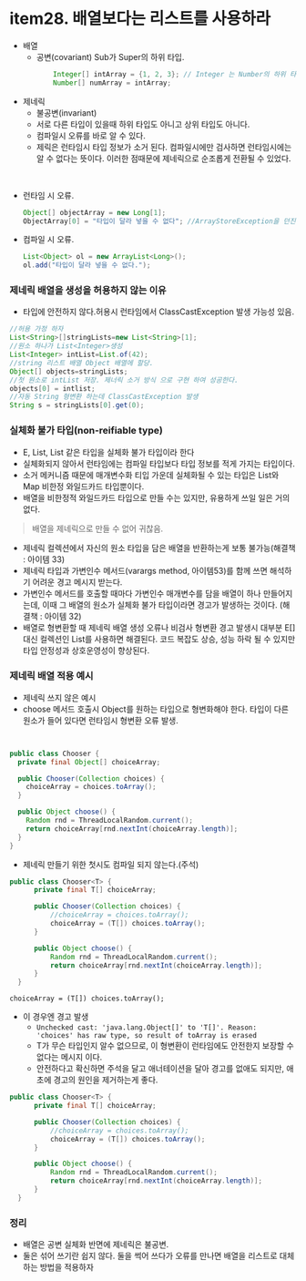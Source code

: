 # item28. 배열보다는 리스트를 사용하라

- 배열
  - 공변(covariant) Sub가 Super의 하위 타입.
    ```java
        Integer[] intArray = {1, 2, 3}; // Integer 는 Number의 하위 타입
        Number[] numArray = intArray;
    ```
- 제네릭
  - 불공변(invariant)
  - 서로 다른 타입이 있을때 하위 타입도 아니고 상위 타입도 아니다.
  - 컴파일시 오류를 바로 알 수 있다.
  - 제릭은 런타임시 타입 정보가 소거 된다. 컴파일시에만 검사하면 런타임시에는 알 수 없다는 뜻이다.
    이러한 점때문에 제네릭으로 순조롭게 전환될 수 있었다.

<br>

- 런타임 시 오류.
  ```java
  Object[] objectArray = new Long[1];
  ObjectArray[0] = "타입이 달라 넣을 수 없다"; //ArrayStoreException을 던진다.
  ```

- 컴파일 시 오류.
  ```java
  List<Object> ol = new ArrayList<Long>();
  ol.add("타입이 달라 넣을 수 없다.");
  ```

 

### 제네릭 배열을 생성을 허용하지 않는 이유
- 타입에 안전하지 않다.허용시 런타임에서 ClassCastException 발생 가능성 있음. 

```java
//허용 가정 하자
List<String>[]stringLists=new List<String>[1];
//원소 하나가 List<Integer>생성
List<Integer> intList=List.of(42);
//string 리스트 배열 Object 배열에 할당.
Object[] objects=stringLists;
//첫 원소로 intList 저장. 제너릭 소거 방식 으로 구현 하여 성공한다.
objects[0] = intlist;
//자동 String 형변환 하는데 ClassCastException 발생
String s = stringLists[0].get(0);
```

### 실체화 불가 타입(non-reifiable type)
- E, List, List 같은 타입을 실체화 불가 타입이라 한다
- 실체화되지 않아서 런타임에는 컴파일 타입보다 타입 정보를 적게 가지는 타입이다.
- 소거 메커니즘 때문에 매개변수화 티입 가운데 실체화될 수 있는 타입은 List<?>와 Map<?,?> 비한정 와일드카드 타입뿐이다.
- 배열을 비한정적 와일드카드 타입으로 만들 수는 있지만, 유용하게 쓰일 일은 거의 없다.

> 배열을 제네릭으로 만들 수 없어 귀찮음.
- 제네릭 컬렉션에서 자신의 원소 타입을 담은 배열을 반환하는게 보통 불가능(해결책 : 아이템 33)
- 제네릭 타입과 가변인수 메서드(varargs method, 아이템53)를 함께 쓰면 해석하기 어려운 경고 메시지 받는다.
- 가변인수 메서드를 호출할 때마다 가변인수 매개변수를 담을 배열이 하나 만들어지는데, 이때 그 배열의 원소가 실체화 불가 타입이라면 경고가 발생하는 것이다.
  (해결책 : 아이템 32)
- 배열로 형변환할 때 제네릭 배열 생성 오류나 비검사 형변환 경고 발생시 대부분 E[] 대신 컬렉션인 List<E>를 사용하면 해결된다.
  코드 복잡도 상승, 성능 하락 될 수 있지만 타입 안정성과 상호운영성이 향상된다.

### 제네릭 배열 적용 예시
- 제네릭 쓰지 않은 예시
- choose 메서드 호출시 Object를 원하는 타입으로 형변화해야 한다. 타입이 다른 원소가 들어 있다면 런타임시 형변환 오류 발생.
```java


public class Chooser {
  private final Object[] choiceArray;

  public Chooser(Collection choices) {
    choiceArray = choices.toArray();
  }

  public Object choose() {
    Random rnd = ThreadLocalRandom.current();
    return choiceArray[rnd.nextInt(choiceArray.length)];
  }
}
```
- 제네릭 만들기 위한 첫시도 컴파일 되지 않는다.(주석)
```java
public class Chooser<T> {
      private final T[] choiceArray;

      public Chooser(Collection choices) {
          //choiceArray = choices.toArray();  
          choiceArray = (T[]) choices.toArray(); 
      }

      public Object choose() {
          Random rnd = ThreadLocalRandom.current();
          return choiceArray[rnd.nextInt(choiceArray.length)];
      }
  }

```
`choiceArray = (T[]) choices.toArray(); `

- 이 경우엔 경고 발생
  - `Unchecked cast: 'java.lang.Object[]' to 'T[]'. Reason: 'choices' has raw type, so result of toArray is erased `
  - T가 무슨 타입인지 알수 없으므로, 이 형변환이 런타임에도 안전한지 보장할 수 없다는 메시지 이다.
  - 안전하다고 확신하면 주석을 달고 애너테이션을 달아 경고를 없애도 되지만, 애초에 경고의 원인을 제거하는게 좋다.

```java
public class Chooser<T> {
      private final T[] choiceArray;

      public Chooser(Collection choices) {
          //choiceArray = choices.toArray();  
          choiceArray = (T[]) choices.toArray(); 
      }

      public Object choose() {
          Random rnd = ThreadLocalRandom.current();
          return choiceArray[rnd.nextInt(choiceArray.length)];
      }
  }

```

### 정리
- 배열은 공변 실체화 반면에 제네릭은 불공변. 
- 둘은 섞어 쓰기란 쉽지 않다. 둘을 썩어 쓰다가 오류를 만나면 배열을 리스트로 대체하는 방법을 적용하자